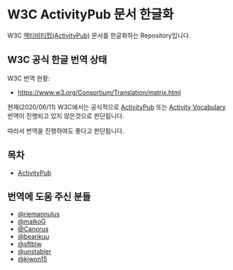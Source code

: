 # W3C ActivityPub 문서 한글화

W3C [액티비티펍(ActivityPub)](https://www.w3.org/TR/activitypub) 문서를 한글화하는 Repository입니다.

## W3C 공식 한글 번역 상태
W3C 번역 현황:
- https://www.w3.org/Consortium/Translation/matrix.html

현재(2020/06/11) W3C에서는 공식적으로 
[ActivityPub](https://www.w3.org/TR/activitypub/) 또는 
[Activity Vocabulary](https://www.w3.org/TR/activitystreams-vocabulary) 
번역이 진행되고 있지 않은것으로 판단됩니다.

따라서 번역을 진행하여도 좋다고 판단됩니다.

## 목차
- [ActivityPub](ActivityPubContents.md)

## 번역에 도움 주신 분들
- [@riemannulus](https://github.com/riemannulus)
- [@malkoG](https://github.com/malkoG)
- [@Canorus](https://github.com/Canorus)
- [@beankuu](https://github.com/beankuu)
- [@sftblw](https://github.com/sftblw)
- [@unstabler](https://github.com/unstabler)
- [@kjwon15](https://github.com/kjwon15)